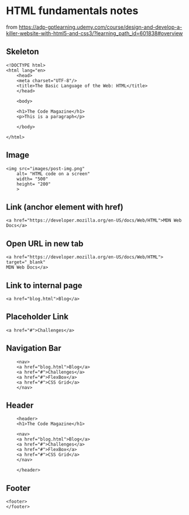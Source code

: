 # HTML fundamentals notes
from https://adp-gptlearning.udemy.com/course/design-and-develop-a-killer-website-with-html5-and-css3/?learning_path_id=601838#overview

## Skeleton 
```
<!DOCTYPE html>
<html lang="en>
    <head>
    <meta charset="UTF-8"/>
    <title>The Basic Language of the Web: HTML</title>
    </head>

    <body>

    <h1>The Code Magazine</h1>
    <p>This is a paragraph</p>

    </body>

</html>

```

## Image
```
<img src="images/post-img.png"
    alt= "HTML code on a screen"
    width= "500"
    height= "200"
    >
```
## Link  (anchor element with href)
```
<a href="https://developer.mozilla.org/en-US/docs/Web/HTML">MDN Web Docs</a>
```
## Open URL in new tab 
```
<a href="https://developer.mozilla.org/en-US/docs/Web/HTML">
target="_blank"
MDN Web Docs</a>
```
## Link to internal page 
```
<a href="blog.html">Blog</a>
```
## Placeholder Link
```
<a href="#">Challenges</a>
```

## Navigation Bar
```
    <nav>
    <a href="blog.html">Blog</a>
    <a href="#">Challenges</a>
    <a href="#">FlexBox</a>
    <a href="#">CSS Grid</a>
    </nav>
```

## Header
```
    <header>
    <h1>The Code Magazine</h1>

    <nav>
    <a href="blog.html">Blog</a>
    <a href="#">Challenges</a>
    <a href="#">FlexBox</a>
    <a href="#">CSS Grid</a>
    </nav>
    
    </header>
```
## Footer
```
<footer>
</footer>
```